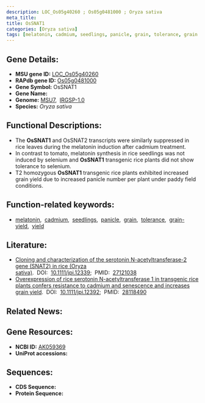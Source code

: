 ```yaml
---
description: LOC_Os05g40260 ; Os05g0481000 ; Oryza sativa
meta_title:
title: OsSNAT1
categories: [Oryza sativa]
tags: [melatonin, cadmium, seedlings, panicle, grain, tolerance, grain yield, yield]
---
```


## Gene Details:
- **MSU gene ID:** [LOC_Os05g40260](http://rice.uga.edu/cgi-bin/ORF_infopage.cgi?orf=LOC_Os05g40260)  
- **RAPdb gene ID:** [Os05g0481000](https://rapdb.dna.affrc.go.jp/locus/?name=Os05g0481000)  
- **Gene Symbol:** OsSNAT1
- **Gene Name:**
- **Genome:**  [MSU7](http://rice.uga.edu/),&nbsp;&nbsp;[IRGSP-1.0](https://rapdb.dna.affrc.go.jp/download/irgsp1.html)
- **Species:** *Oryza sativa*

## Functional Descriptions:
   - The **OsSNAT1** and OsSNAT2 transcripts were similarly suppressed in rice leaves during the melatonin induction after cadmium treatment.
   - In contrast to tomato, melatonin synthesis in rice seedlings was not induced by selenium and **OsSNAT1** transgenic rice plants did not show tolerance to selenium.
   - T2 homozygous **OsSNAT1** transgenic rice plants exhibited increased grain yield due to increased panicle number per plant under paddy field conditions.

## Function-related keywords:
   - [melatonin](/tags/melatonin/),&nbsp;&nbsp;[cadmium](/tags/cadmium/),&nbsp;&nbsp;[seedlings](/tags/seedlings/),&nbsp;&nbsp;[panicle](/tags/panicle/),&nbsp;&nbsp;[grain](/tags/grain/),&nbsp;&nbsp;[tolerance](/tags/tolerance/),&nbsp;&nbsp;[grain-yield](/tags/grain-yield/),&nbsp;&nbsp;[yield](/tags/yield/)

## Literature:
   - [Cloning and characterization of the serotonin N-acetyltransferase-2 gene (SNAT2) in rice (Oryza sativa)](https://www.doi.org/10.1111/jpi.12339).&nbsp;&nbsp;DOI:&nbsp;&nbsp;[10.1111/jpi.12339](https://www.doi.org/10.1111/jpi.12339);&nbsp;&nbsp;PMID:&nbsp;&nbsp;[27121038](https://pubmed.ncbi.nlm.nih.gov/27121038/)
   - [Overexpression of rice serotonin N-acetyltransferase 1 in transgenic rice plants confers resistance to cadmium and senescence and increases grain yield](https://www.doi.org/10.1111/jpi.12392).&nbsp;&nbsp;DOI:&nbsp;&nbsp;[10.1111/jpi.12392](https://www.doi.org/10.1111/jpi.12392);&nbsp;&nbsp;PMID:&nbsp;&nbsp;[28118490](https://pubmed.ncbi.nlm.nih.gov/28118490/)

## Related News:

## Gene Resources:
- **NCBI ID:**  [AK059369](http://www.ncbi.nlm.nih.gov/nuccore/AK059369)
- **UniProt accessions:** [](https://www.uniprot.org/uniprotkb//entry)

## Sequences:
- **CDS Sequence:**
- **Protein Sequence:**
